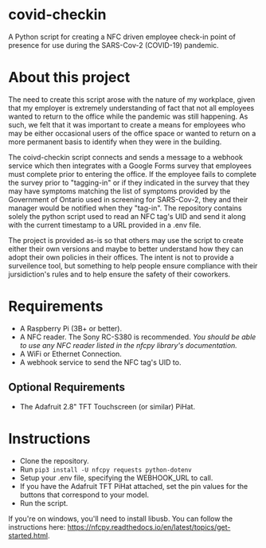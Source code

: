 # covid-checkin
A Python script for creating a NFC driven employee check-in point of presence for use during the SARS-Cov-2 (COVID-19) pandemic.

# About this project
The need to create this script arose with the nature of my workplace, given that my employer is extremely understanding of fact that not all employees wanted to return to the office while the pandemic was still happening. As such, we felt that it was important to create a means for employees who may be either occasional users of the office space or wanted to return on a more permanent basis to identify when they were in the building. 

The coivd-checkin script connects and sends a message to a webhook service which then integrates with a Google Forms survey that employees must complete prior to entering the office. If the employee fails to complete the survey prior to "tagging-in" or if they indicated in the survey that they may have symptoms matching the list of symptoms provided by the Government of Ontario used in screening for SARS-Cov-2, they and their manager would be notified when they "tag-in". The repository contains solely the python script used to read an NFC tag's UID and send it along with the current timestamp to a URL provided in a .env file.

The project is provided as-is so that others may use the script to create either their own versions and maybe to better understand how they can adopt their own policies in their offices. The intent is not to provide a surveilence tool, but something to help people ensure compliance with their jursidiction's rules and to help ensure the safety of their coworkers.

# Requirements
- A Raspberry Pi (3B+ or better).
- A NFC reader. The Sony RC-S380 is recommended.
  *You should be able to use any NFC reader listed in the nfcpy library's documentation.*
- A WiFi or Ethernet Connection.
- A webhook service to send the NFC tag's UID to.

## Optional Requirements
- The Adafruit 2.8" TFT Touchscreen (or similar) PiHat.

# Instructions
- Clone the repository.
- Run `pip3 install -U nfcpy requests python-dotenv`
- Setup your .env file, specifying the WEBHOOK_URL to call.
- If you have the Adafruit TFT PiHat attached, set the pin values for the buttons that correspond to your model.
- Run the script.

If you're on windows, you'll need to install libusb. You can follow the instructions here: https://nfcpy.readthedocs.io/en/latest/topics/get-started.html.
